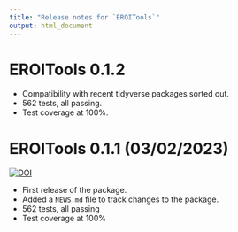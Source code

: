 ```yaml
---
title: "Release notes for `EROITools`"
output: html_document
---
```



# EROITools 0.1.2

* Compatibility with recent tidyverse packages sorted out.
* 562 tests, all passing.
* Test coverage at 100%.


# EROITools 0.1.1 (03/02/2023)
 [![DOI](https://zenodo.org/badge/DOI/10.5281/zenodo.7696870.svg)](https://doi.org/10.5281/zenodo.7696870)

* First release of the package.
* Added a `NEWS.md` file to track changes to the package.
* 562 tests, all passing
* Test coverage at 100%